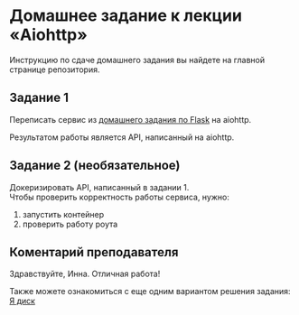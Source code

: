 # Домашнее задание к лекции «Aiohttp»

Инструкцию по сдаче домашнего задания вы найдете на главной странице репозитория.

## Задание 1

Переписать сервис из [домашнего задания по Flask](../2.1-flask) на aiohttp.

Результатом работы является API, написанный на aiohttp.

## Задание 2 (необязательное)

Докеризировать API, написанный в задании 1.  
Чтобы проверить корректность работы сервиса, нужно:
1. запустить контейнер
2. проверить работу роута

##  Коментарий преподавателя
Здравствуйте, Инна.
Отличная работа!

Также можете ознакомиться с еще одним вариантом решения задания:
[Я диск](https://disk.yandex.ru/d/cySuA5zt6MGxVg)
